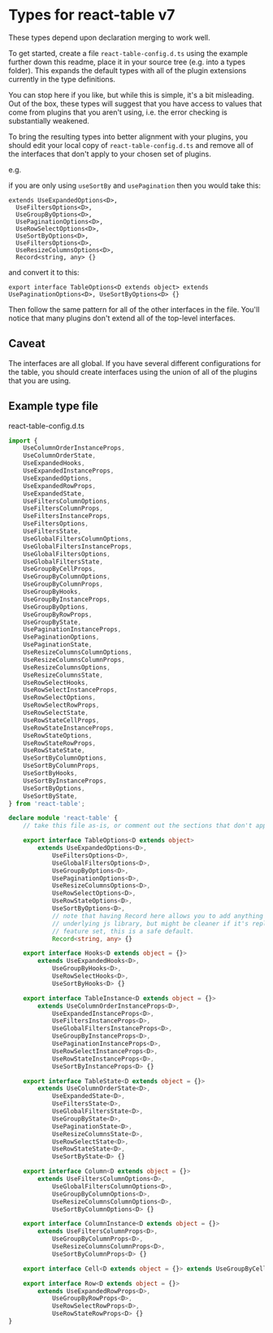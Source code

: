 # Types for react-table v7

These types depend upon declaration merging to work well.

To get started, create a file `react-table-config.d.ts` using the example further down this readme, place it in your source tree (e.g. into a types folder). This expands the default types with all of the plugin extensions currently in the type definitions.

You can stop here if you like, but while this is simple, it's a bit misleading. Out of the box, these types will suggest that you have access to values that come from plugins that you aren't using, i.e. the error checking is substantially weakened.

To bring the resulting types into better alignment with your plugins, you should edit your local copy of `react-table-config.d.ts` and remove all of the interfaces that don't apply to your chosen set of plugins.

e.g.

if you are only using `useSortBy` and `usePagination` then you would take this:

```tsx
extends UseExpandedOptions<D>,
  UseFiltersOptions<D>,
  UseGroupByOptions<D>,
  UsePaginationOptions<D>,
  UseRowSelectOptions<D>,
  UseSortByOptions<D>,
  UseFiltersOptions<D>,
  UseResizeColumnsOptions<D>,
  Record<string, any> {}
```

and convert it to this:

```tsx
export interface TableOptions<D extends object> extends UsePaginationOptions<D>, UseSortByOptions<D> {}
```

Then follow the same pattern for all of the other interfaces in the file. You'll notice that many plugins don't extend all of the top-level interfaces.

## Caveat

The interfaces are all global. If you have several different configurations for the table, you should create interfaces using the union of all of the plugins that you are using.

## Example type file

react-table-config.d.ts

```ts
import {
    UseColumnOrderInstanceProps,
    UseColumnOrderState,
    UseExpandedHooks,
    UseExpandedInstanceProps,
    UseExpandedOptions,
    UseExpandedRowProps,
    UseExpandedState,
    UseFiltersColumnOptions,
    UseFiltersColumnProps,
    UseFiltersInstanceProps,
    UseFiltersOptions,
    UseFiltersState,
    UseGlobalFiltersColumnOptions,
    UseGlobalFiltersInstanceProps,
    UseGlobalFiltersOptions,
    UseGlobalFiltersState,
    UseGroupByCellProps,
    UseGroupByColumnOptions,
    UseGroupByColumnProps,
    UseGroupByHooks,
    UseGroupByInstanceProps,
    UseGroupByOptions,
    UseGroupByRowProps,
    UseGroupByState,
    UsePaginationInstanceProps,
    UsePaginationOptions,
    UsePaginationState,
    UseResizeColumnsColumnOptions,
    UseResizeColumnsColumnProps,
    UseResizeColumnsOptions,
    UseResizeColumnsState,
    UseRowSelectHooks,
    UseRowSelectInstanceProps,
    UseRowSelectOptions,
    UseRowSelectRowProps,
    UseRowSelectState,
    UseRowStateCellProps,
    UseRowStateInstanceProps,
    UseRowStateOptions,
    UseRowStateRowProps,
    UseRowStateState,
    UseSortByColumnOptions,
    UseSortByColumnProps,
    UseSortByHooks,
    UseSortByInstanceProps,
    UseSortByOptions,
    UseSortByState,
} from 'react-table';

declare module 'react-table' {
    // take this file as-is, or comment out the sections that don't apply to your plugin configuration

    export interface TableOptions<D extends object>
        extends UseExpandedOptions<D>,
            UseFiltersOptions<D>,
            UseGlobalFiltersOptions<D>,
            UseGroupByOptions<D>,
            UsePaginationOptions<D>,
            UseResizeColumnsOptions<D>,
            UseRowSelectOptions<D>,
            UseRowStateOptions<D>,
            UseSortByOptions<D>,
            // note that having Record here allows you to add anything to the options, this matches the spirit of the
            // underlying js library, but might be cleaner if it's replaced by a more specific type that matches your
            // feature set, this is a safe default.
            Record<string, any> {}

    export interface Hooks<D extends object = {}>
        extends UseExpandedHooks<D>,
            UseGroupByHooks<D>,
            UseRowSelectHooks<D>,
            UseSortByHooks<D> {}

    export interface TableInstance<D extends object = {}>
        extends UseColumnOrderInstanceProps<D>,
            UseExpandedInstanceProps<D>,
            UseFiltersInstanceProps<D>,
            UseGlobalFiltersInstanceProps<D>,
            UseGroupByInstanceProps<D>,
            UsePaginationInstanceProps<D>,
            UseRowSelectInstanceProps<D>,
            UseRowStateInstanceProps<D>,
            UseSortByInstanceProps<D> {}

    export interface TableState<D extends object = {}>
        extends UseColumnOrderState<D>,
            UseExpandedState<D>,
            UseFiltersState<D>,
            UseGlobalFiltersState<D>,
            UseGroupByState<D>,
            UsePaginationState<D>,
            UseResizeColumnsState<D>,
            UseRowSelectState<D>,
            UseRowStateState<D>,
            UseSortByState<D> {}

    export interface Column<D extends object = {}>
        extends UseFiltersColumnOptions<D>,
            UseGlobalFiltersColumnOptions<D>,
            UseGroupByColumnOptions<D>,
            UseResizeColumnsColumnOptions<D>,
            UseSortByColumnOptions<D> {}

    export interface ColumnInstance<D extends object = {}>
        extends UseFiltersColumnProps<D>,
            UseGroupByColumnProps<D>,
            UseResizeColumnsColumnProps<D>,
            UseSortByColumnProps<D> {}

    export interface Cell<D extends object = {}> extends UseGroupByCellProps<D>, UseRowStateCellProps<D> {}

    export interface Row<D extends object = {}>
        extends UseExpandedRowProps<D>,
            UseGroupByRowProps<D>,
            UseRowSelectRowProps<D>,
            UseRowStateRowProps<D> {}
}
```
